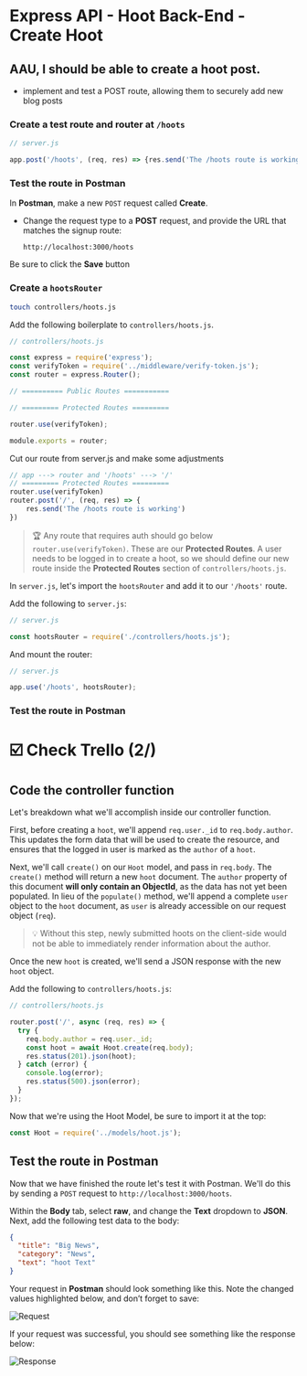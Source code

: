 # Express API - Hoot Back-End - Create Hoot

## AAU, I should be able to create a hoot post.

- implement and test a POST route, allowing them to securely add new blog posts

### Create a test route and router at `/hoots`

```jsx
// server.js

app.post('/hoots', (req, res) => {res.send('The /hoots route is working'});
```

### Test the route in Postman

In **Postman**, make a new `POST` request called **Create**.
 - Change the request type to a **POST** request, and provide the URL that matches the signup route:

     ```
     http://localhost:3000/hoots
     ```

Be sure to click the **Save** button

### Create a `hootsRouter`

```bash
touch controllers/hoots.js
```

Add the following boilerplate to `controllers/hoots.js`.

```jsx
// controllers/hoots.js

const express = require('express');
const verifyToken = require('../middleware/verify-token.js');
const router = express.Router();

// ========== Public Routes ===========

// ========= Protected Routes =========

router.use(verifyToken);

module.exports = router;
```

Cut our route from server.js and make some adjustments
```js
// app ---> router and '/hoots' ---> '/'
// ========= Protected Routes =========
router.use(verifyToken)
router.post('/', (req, res) => {
    res.send('The /hoots route is working')
})
```

> 🏆 Any route that requires auth should go below `router.use(verifyToken)`. These are our **Protected Routes**. A user needs to be logged in to create a hoot, so we should define our new route inside the **Protected Routes** section of `controllers/hoots.js`.

In `server.js`, let's import the `hootsRouter` and add it to our `'/hoots'` route.

Add the following to `server.js`:

```jsx
// server.js

const hootsRouter = require('./controllers/hoots.js');
```

And mount the router:

```jsx
// server.js

app.use('/hoots', hootsRouter);
```

### Test the route in Postman

# ☑️ Check Trello (2/)

## Code the controller function

Let's breakdown what we'll accomplish inside our controller function.

First, before creating a `hoot`, we'll append `req.user._id` to `req.body.author`. This updates the form data that will be used to create the resource, and ensures that the logged in user is marked as the `author` of a `hoot`.

Next, we'll call `create()` on our `Hoot` model, and pass in `req.body`. The `create()` method will return a new `hoot` document. The `author` property of this document **will only contain an ObjectId**, as the data has not yet been populated. In lieu of the `populate()` method, we'll append a complete `user` object to the `hoot` document, as `user` is already accessible on our request object (`req`).

> 💡 Without this step, newly submitted hoots on the client-side would not be able to immediately render information about the author.

Once the new `hoot` is created, we'll send a JSON response with the new `hoot` object.

Add the following to `controllers/hoots.js`:

```jsx
// controllers/hoots.js

router.post('/', async (req, res) => {
  try {
    req.body.author = req.user._id;
    const hoot = await Hoot.create(req.body);
    res.status(201).json(hoot);
  } catch (error) {
    console.log(error);
    res.status(500).json(error);
  }
});
```

Now that we're using the Hoot Model, be sure to import it at the top:
```js
const Hoot = require('../models/hoot.js');
```

## Test the route in Postman

Now that we have finished the route let's test it with Postman. We'll do this by sending a `POST` request to `http://localhost:3000/hoots`.

Within the **Body** tab, select **raw**, and change the **Text** dropdown to **JSON**. Next, add the following test data to the body:

```json
{
  "title": "Big News",
  "category": "News",
  "text": "hoot Text"
}
```

Your request in **Postman** should look something like this. Note the changed values highlighted below, and don’t forget to save:

![Request](./assets/request.png)

If your request was successful, you should see something like the response below:

![Response](./assets/response.png)
